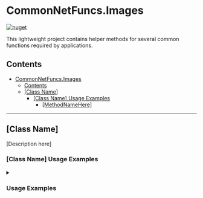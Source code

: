 # CommonNetFuncs.Images

[![nuget](https://img.shields.io/nuget/dt/CommonNetFuncs.Office.Common)](https://www.nuget.org/packages/CommonNetFuncs.Office.Common/)

This lightweight project contains helper methods for several common functions required by applications.

## Contents

- [CommonNetFuncs.Images](#commonnetfuncsimages)
  - [Contents](#contents)
  - [\[Class Name\]](#class-name)
    - [\[Class Name\] Usage Examples](#class-name-usage-examples)
      - [\[MethodNameHere\]](#methodnamehere)

---

## [Class Name]

[Description here]

### [Class Name] Usage Examples

<details>
<summary><h3>Usage Examples</h3></summary>

#### [MethodNameHere]

[Method Description here]

```cs
//Code here
```

</details>
